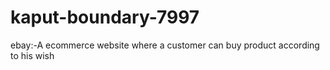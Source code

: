 # kaput-boundary-7997
ebay:-A ecommerce website where a customer can buy product according to his wish

